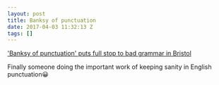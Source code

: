 ```yaml
---
layout: post
title: Banksy of punctuation
date: 2017-04-03 11:32:13 Z
tags: []
---
```

['Banksy of punctuation' puts full stop to bad grammar in Bristol](https://www.theguardian.com/education/2017/apr/03/banksy-of-punctuation-puts-full-stop-bad-grammar-bristol?CMP=Share\_iOSApp\_Other)

Finally someone doing the important work of keeping sanity in English punctuation😀
